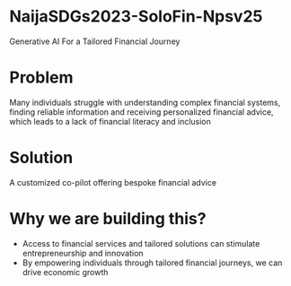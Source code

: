 # NaijaSDGs2023-SoloFin-Npsv25
Generative AI For a Tailored Financial Journey

# Problem
Many individuals struggle with understanding complex financial systems, finding reliable information and receiving personalized financial advice, which leads to a lack of financial literacy and inclusion​

# Solution
A customized co-pilot offering bespoke financial advice

# Why we are building this?
- Access to financial services and tailored solutions can stimulate entrepreneurship and innovation
- By empowering individuals through tailored financial journeys, we can drive economic growth 
  
